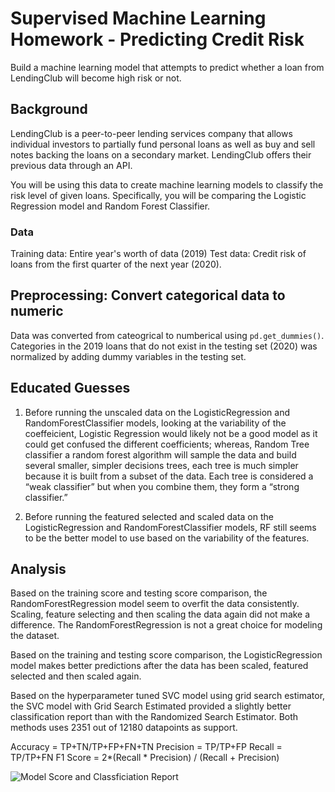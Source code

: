 # Supervised Machine Learning Homework - Predicting Credit Risk

Build a machine learning model that attempts to predict whether a loan from LendingClub will become high risk or not. 

## Background

LendingClub is a peer-to-peer lending services company that allows individual investors to partially fund personal loans as well as buy and sell notes backing the loans on a secondary market. LendingClub offers their previous data through an API.

You will be using this data to create machine learning models to classify the risk level of given loans. Specifically, you will be comparing the Logistic Regression model and Random Forest Classifier.

### Data

Training data: Entire year's worth of data (2019)
Test data: Credit risk of loans from the first quarter of the next year (2020).

## Preprocessing: Convert categorical data to numeric

Data was converted from cateogrical to numberical using `pd.get_dummies()`. Categories in the 2019 loans that do not exist in the testing set (2020) was normalized by adding dummy variables in the testing set.

## Educated Guesses
1) Before running the unscaled data on the LogisticRegression and RandomForestClassifier models, looking at the variability of the coeffeicient, Logistic Regression would likely not be a good model as it could get confused the different coefficients; whereas, Random Tree classifier a random forest algorithm will sample the data and build several smaller, simpler decisions trees, each tree is much simpler because it is built from a subset of the data. Each tree is considered a “weak classifier” but when you combine them, they form a “strong classifier.”

2) Before running the featured selected and scaled data on the LogisticRegression and RandomForestClassifier models, RF still seems to be the better model to use based on the variability of the features. 

## Analysis
Based on the training score and testing score comparison, the RandomForestRegression model seem to overfit the data consistently. Scaling, feature selecting and then scaling the data again did not make a difference. The RandomForestRegression is not a great choice for modeling the dataset.

Based on the training and testing score comparison, the LogisticRegression model makes better predictions after the data has been scaled, featured selected and then scaled again. 

Based on the hyperparameter tuned SVC model using grid search estimator, the SVC model with Grid Search Estimated provided a slightly better classification report than with the Randomized Search Estimator. Both methods uses 2351 out of 12180 datapoints as support.

Accuracy = TP+TN/TP+FP+FN+TN
Precision = TP/TP+FP
Recall = TP/TP+FN
F1 Score = 2*(Recall * Precision) / (Recall + Precision)

![Model Score and Classficiation Report](https://github.com/adriana-icasiano/supervised_machine_learning_challenge/tree/main/Images)
